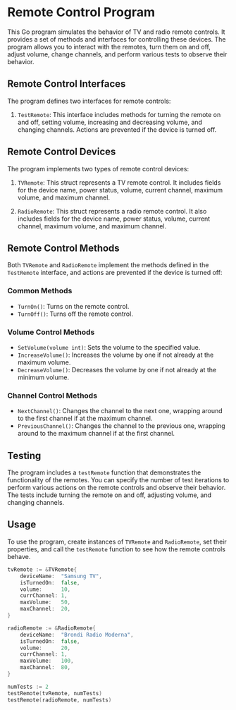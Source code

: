 # Remote Control Program

This Go program simulates the behavior of TV and radio remote controls. It provides a set of methods and interfaces for controlling these devices. The program allows you to interact with the remotes, turn them on and off, adjust volume, change channels, and perform various tests to observe their behavior.

## Remote Control Interfaces

The program defines two interfaces for remote controls:

1. `TestRemote`: This interface includes methods for turning the remote on and off, setting volume, increasing and decreasing volume, and changing channels. Actions are prevented if the device is turned off.

## Remote Control Devices

The program implements two types of remote control devices:

1. `TVRemote`: This struct represents a TV remote control. It includes fields for the device name, power status, volume, current channel, maximum volume, and maximum channel.

2. `RadioRemote`: This struct represents a radio remote control. It also includes fields for the device name, power status, volume, current channel, maximum volume, and maximum channel.

## Remote Control Methods

Both `TVRemote` and `RadioRemote` implement the methods defined in the `TestRemote` interface, and actions are prevented if the device is turned off:

### Common Methods
- `TurnOn()`: Turns on the remote control.
- `TurnOff()`: Turns off the remote control.

### Volume Control Methods
- `SetVolume(volume int)`: Sets the volume to the specified value.
- `IncreaseVolume()`: Increases the volume by one if not already at the maximum volume.
- `DecreaseVolume()`: Decreases the volume by one if not already at the minimum volume.

### Channel Control Methods
- `NextChannel()`: Changes the channel to the next one, wrapping around to the first channel if at the maximum channel.
- `PreviousChannel()`: Changes the channel to the previous one, wrapping around to the maximum channel if at the first channel.

## Testing

The program includes a `testRemote` function that demonstrates the functionality of the remotes. You can specify the number of test iterations to perform various actions on the remote controls and observe their behavior. The tests include turning the remote on and off, adjusting volume, and changing channels.

## Usage

To use the program, create instances of `TVRemote` and `RadioRemote`, set their properties, and call the `testRemote` function to see how the remote controls behave.

```go
tvRemote := &TVRemote{
    deviceName:  "Samsung TV",
    isTurnedOn:  false,
    volume:      10,
    currChannel: 1,
    maxVolume:   50,
    maxChannel:  20,
}

radioRemote := &RadioRemote{
    deviceName:  "Brondi Radio Moderna",
    isTurnedOn:  false,
    volume:      20,
    currChannel: 1,
    maxVolume:   100,
    maxChannel:  80,
}

numTests := 2
testRemote(tvRemote, numTests)
testRemote(radioRemote, numTests)
